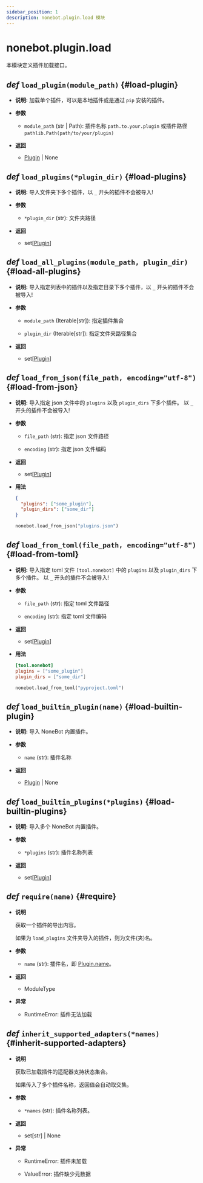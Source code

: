 ```yaml
---
sidebar_position: 1
description: nonebot.plugin.load 模块
---
```


# nonebot.plugin.load

本模块定义插件加载接口。

## _def_ `load_plugin(module_path)` {#load-plugin}

- **说明:** 加载单个插件，可以是本地插件或是通过 `pip` 安装的插件。

- **参数**

  - `module_path` (str | Path): 插件名称 `path.to.your.plugin` 或插件路径 `pathlib.Path(path/to/your/plugin)`

- **返回**

  - [Plugin](plugin.md#Plugin) | None

## _def_ `load_plugins(*plugin_dir)` {#load-plugins}

- **说明:** 导入文件夹下多个插件，以 `_` 开头的插件不会被导入!

- **参数**

  - `*plugin_dir` (str): 文件夹路径

- **返回**

  - set[[Plugin](plugin.md#Plugin)]

## _def_ `load_all_plugins(module_path, plugin_dir)` {#load-all-plugins}

- **说明:** 导入指定列表中的插件以及指定目录下多个插件，以 `_` 开头的插件不会被导入!

- **参数**

  - `module_path` (Iterable[str]): 指定插件集合

  - `plugin_dir` (Iterable[str]): 指定文件夹路径集合

- **返回**

  - set[[Plugin](plugin.md#Plugin)]

## _def_ `load_from_json(file_path, encoding="utf-8")` {#load-from-json}

- **说明:** 导入指定 json 文件中的 `plugins` 以及 `plugin_dirs` 下多个插件。 以 `_` 开头的插件不会被导入!

- **参数**

  - `file_path` (str): 指定 json 文件路径

  - `encoding` (str): 指定 json 文件编码

- **返回**

  - set[[Plugin](plugin.md#Plugin)]

- **用法**

  ```json title=plugins.json
  {
    "plugins": ["some_plugin"],
    "plugin_dirs": ["some_dir"]
  }
  ```

  ```python
  nonebot.load_from_json("plugins.json")
  ```

## _def_ `load_from_toml(file_path, encoding="utf-8")` {#load-from-toml}

- **说明:** 导入指定 toml 文件 `[tool.nonebot]` 中的 `plugins` 以及 `plugin_dirs` 下多个插件。 以 `_` 开头的插件不会被导入!

- **参数**

  - `file_path` (str): 指定 toml 文件路径

  - `encoding` (str): 指定 toml 文件编码

- **返回**

  - set[[Plugin](plugin.md#Plugin)]

- **用法**

  ```toml title=pyproject.toml
  [tool.nonebot]
  plugins = ["some_plugin"]
  plugin_dirs = ["some_dir"]
  ```

  ```python
  nonebot.load_from_toml("pyproject.toml")
  ```

## _def_ `load_builtin_plugin(name)` {#load-builtin-plugin}

- **说明:** 导入 NoneBot 内置插件。

- **参数**

  - `name` (str): 插件名称

- **返回**

  - [Plugin](plugin.md#Plugin) | None

## _def_ `load_builtin_plugins(*plugins)` {#load-builtin-plugins}

- **说明:** 导入多个 NoneBot 内置插件。

- **参数**

  - `*plugins` (str): 插件名称列表

- **返回**

  - set[[Plugin](plugin.md#Plugin)]

## _def_ `require(name)` {#require}

- **说明**

  获取一个插件的导出内容。

  如果为 `load_plugins` 文件夹导入的插件，则为文件(夹)名。

- **参数**

  - `name` (str): 插件名，即 [Plugin.name](plugin.md#Plugin-name)。

- **返回**

  - ModuleType

- **异常**

  - RuntimeError: 插件无法加载

## _def_ `inherit_supported_adapters(*names)` {#inherit-supported-adapters}

- **说明**

  获取已加载插件的适配器支持状态集合。

  如果传入了多个插件名称，返回值会自动取交集。

- **参数**

  - `*names` (str): 插件名称列表。

- **返回**

  - set[str] | None

- **异常**

  - RuntimeError: 插件未加载

  - ValueError: 插件缺少元数据
